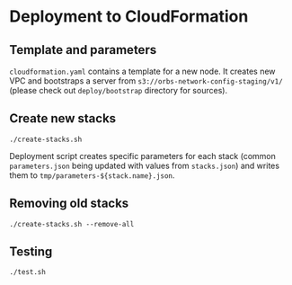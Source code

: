 # Deployment to CloudFormation

## Template and parameters

`cloudformation.yaml` contains a template for a new node. It creates new VPC and bootstraps a server from `s3://orbs-network-config-staging/v1/` (please check out `deploy/bootstrap` directory for sources).

## Create new stacks

```
./create-stacks.sh
```

Deployment script creates specific parameters for each stack (common `parameters.json` being updated with values from `stacks.json`) and writes them to `tmp/parameters-${stack.name}.json`.

## Removing old stacks

```
./create-stacks.sh --remove-all
```

## Testing

```
./test.sh
```

